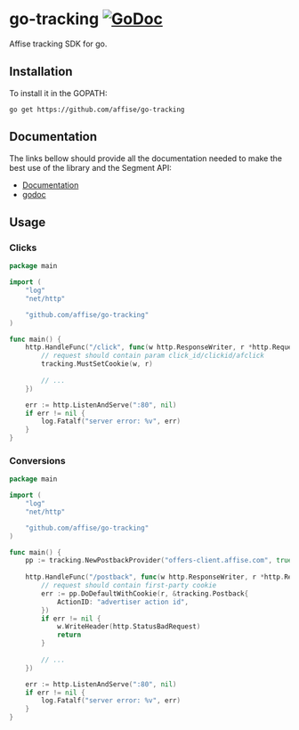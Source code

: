 # go-tracking [![GoDoc](https://godoc.org/github.com/affise/go-tracking?status.svg)](https://godoc.org/github.com/affise/go-tracking)

Affise tracking SDK for go.

## Installation

To install it in the GOPATH:
```
go get https://github.com/affise/go-tracking
```
## Documentation

The links bellow should provide all the documentation needed to make the best
use of the library and the Segment API:

- [Documentation](https://help-center.affise.com/en/articles/6466563-postback-integration-s2s-admins)
- [godoc](https://godoc.org/github.com/affise/go-tracking)

## Usage

### Clicks

```go
package main

import (
	"log"
	"net/http"

	"github.com/affise/go-tracking"
)

func main() {
	http.HandleFunc("/click", func(w http.ResponseWriter, r *http.Request) {
		// request should contain param click_id/clickid/afclick 
		tracking.MustSetCookie(w, r)
		
		// ...
	})

	err := http.ListenAndServe(":80", nil)
	if err != nil {
		log.Fatalf("server error: %v", err)
	}
}
```

### Conversions

```go
package main

import (
	"log"
	"net/http"

	"github.com/affise/go-tracking"
)

func main() {
	pp := tracking.NewPostbackProvider("offers-client.affise.com", true)
	
	http.HandleFunc("/postback", func(w http.ResponseWriter, r *http.Request) {
		// request should contain first-party cookie 
		err := pp.DoDefaultWithCookie(r, &tracking.Postback{
			ActionID: "advertiser action id",
		})
		if err != nil {
			w.WriteHeader(http.StatusBadRequest)
			return
		}
		
		// ...
	})

	err := http.ListenAndServe(":80", nil)
	if err != nil {
		log.Fatalf("server error: %v", err)
	}
}

```
